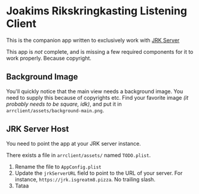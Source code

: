 # Joakims Rikskringkasting Listening Client

This is the companion app written to exclusively work with [JRK Server](https://github.com/pimms/jrk_server)

This app is *not* complete, and is missing a few required components for it to work properly. Because copyright.


## Background Image

You'll quickly notice that the main view needs a background image. You need to
supply this because of copyrights etc. Find your favorite image _(it probably
needs to be square, idk)_, and put it in `arrclient/assets/background-main.png`.


## JRK Server Host

You need to point the app at your JRK server instance.

There exists a file in `arrclient/assets/` named `TODO.plist`.

1. Rename the file to `AppConfig.plist`
2. Update the `jrkServerURL` field to point to the URL of your server.
   For instance, `https://jrk.isgreatm8.pizza`. No trailing slash.
3. Tataa

